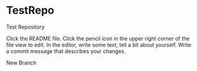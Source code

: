 # TestRepo
Test Repository



Click the README file.
Click the pencil icon in the upper right corner of the file view to edit.
In the editor, write some text, tell a bit about yourself.
Write a commit message that describes your changes.

New Branch
